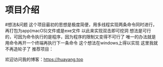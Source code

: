 # 项目介绍


#想法&问题
这个项目最初的思想是极度简便，用多线程实现两条命令同时进行，再打包为app(macOS)文件或是exe文件
以此来实现双击即可挖洞
想法是可行的，可因为命令执行的是程序，因为程序的限制又变得不可行了
唯一的办法就是用命令再开一个终端再执行下一条命令
这个想法在windows上得以实现
这里我就不再造轮子了
推荐项目：

欢迎访问我的博客：https://huayang.top

